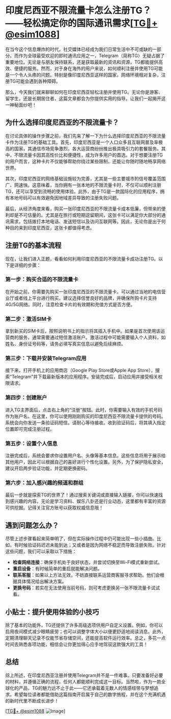# 印度尼西亚不限流量卡怎么注册TG？——轻松搞定你的国际通讯需求[[TG💪+ @esim1088](https://t.me/s/esim1088)]

在当今这个信息爆炸的时代，社交媒体已经成为我们日常生活中不可或缺的一部分。而作为全球最受欢迎的即时通讯应用之一，Telegram（简称TG）无疑占据了重要地位。无论是与朋友保持联系，还是获取最新的资讯和资源，TG都能提供高效、便捷的服务。然而，对于身在海外的用户来说，如何顺利注册并使用TG可能是一个令人头疼的问题。特别是像印度尼西亚这样的国家，网络环境相对复杂，注册TG可能会遇到各种障碍。

那么，今天我们就来聊聊如何在印度尼西亚轻松注册并使用TG。无论你是游客、留学生，还是长期居住者，这篇文章都会为你提供实用的指导。让我们一起揭开这一神秘面纱吧！

## 为什么选择印度尼西亚的不限流量卡？

在讨论具体的操作步骤之前，我们先来了解一下为什么选择印度尼西亚的不限流量卡作为注册TG的基础工具。首先，印度尼西亚是一个人口众多且互联网普及率极高的国家，其通信市场竞争激烈，各大运营商纷纷推出极具吸引力的套餐服务。其中，不限流量卡因其高性价比和便捷性，成为许多用户的首选。对于想要注册TG的用户而言，这种卡片不仅能够帮助你绕过某些限制，还能让你随时随地畅享网络世界。

其次，印度尼西亚的网络基础设施较为完善，尤其是一些主要城市的信号覆盖范围广、网速快。这意味着，当你拥有一张本地的不限流量卡时，不仅可以顺利注册TG，还可以享受到流畅的使用体验。此外，由于TG是一款国际化的应用程序，拥有本地号码可以有效避免因地域差异导致的注册失败问题。

最后，从经济角度来看，购买一张印度尼西亚的不限流量卡成本低廉，但带来的便利却是不可估量的。尤其是在旅行或短期逗留期间，这张卡可以满足你大部分的通讯需求，包括拨打本地电话、发送短信以及访问互联网等。因此，无论你是出于何种目的来到印度尼西亚，这张卡都值得考虑。

## 注册TG的基本流程

现在，让我们进入正题，看看如何利用印度尼西亚的不限流量卡成功注册TG。以下是详细的步骤：

### 第一步：购买合适的不限流量卡

在开始之前，你需要先购买一张印度尼西亚的不限流量卡。可以通过当地的电信营业厅或者线上平台进行购买。建议选择信誉良好的品牌，并确保所购卡片支持4G/5G网络。同时，注意检查卡片的有效期和充值方式是否方便。

### 第二步：激活SIM卡

拿到新买的SIM卡后，按照说明书上的指示将其插入手机中。如果是首次使用该运营商的服务，通常需要通过短信激活账户。激活过程中可能需要输入个人资料，如姓名、身份证号码等，请务必填写真实信息以避免后续麻烦。

### 第三步：下载并安装Telegram应用

接下来，打开手机上的应用商店（Google Play Store或Apple App Store），搜索“Telegram”并下载最新版本的应用程序。安装完成后，启动应用并接受相关权限请求。

### 第四步：创建账户

进入TG主界面后，点击右上角的“注册”按钮。此时，你需要输入有效的手机号码作为账户名。在这里，你可以使用刚刚购买的印度尼西亚不限流量卡提供的号码。系统会向你发送一条验证码短信，请耐心等待接收。收到验证码后，将其填入指定位置即可完成注册过程。

### 第五步：设置个人信息

注册完成后，系统会要求你设置用户名、头像等基本信息。这些信息将用于展示给其他用户，因此可以根据自己的喜好进行个性化设置。另外，为了保护隐私安全，建议开启两步验证功能，并定期更换密码。

### 第六步：加入感兴趣的频道和群组

最后一步就是探索TG的世界了！通过搜索关键词或直接输入链接，你可以快速找到感兴趣的内容。无论是学习资料、娱乐八卦还是行业动态，这里都有丰富的资源可供挖掘。记得关注官方账号以获取权威信息哦！

## 遇到问题怎么办？

尽管上述步骤看起来简单明了，但在实际操作过程中仍可能出现一些小插曲。比如，有时候验证码迟迟未能到达；又或者是因为网络不稳定而导致注册失败。针对这些问题，我们可以采取以下措施：

- **检查网络连接**：确保手机处于良好状态，并尝试切换至Wi-Fi模式重新尝试。
- **重启设备**：有时候简单的重启就能解决问题。
- **联系客服**：如果以上方法无效，不妨直接联系运营商客服寻求帮助。他们会根据具体情况给出解决方案。
- **更换号码**：若实在无法使用当前号码，则可考虑更换另一张不限流量卡试试看。

## 小贴士：提升使用体验的小技巧

除了基本的功能外，TG还提供了许多高级选项供用户自定义设置。例如，你可以启用夜间模式减少眼睛疲劳；也可以调整字体大小以便更舒适地阅读消息。此外，定期清理聊天记录不仅能节省存储空间，还能提高软件运行效率。总之，多花一点时间去熟悉各项功能，相信会让你更加得心应手地驾驭这款强大的工具！

## 总结

综上所述，在印度尼西亚注册并使用Telegram并不是一件难事。只要准备好必要的材料，并遵循正确的流程，任何人都能顺利完成这一目标。当然啦，作为一款全球化的产品，TG的魅力远不止于此——它还承载着无数人的情感纽带与梦想追求。希望每位读者都能借助这篇指南开启属于自己的数字旅程，并在这个充满机遇的新时代里不断成长进步！

[[TG💪+ @esim1088](https://t.me/s/esim1088) ![Image](https://i.postimg.cc/4NQfJmqS/Snipaste-2025-05-13-00-14-12.png)]